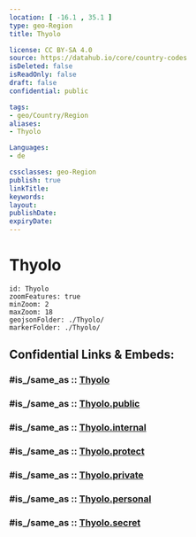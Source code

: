 ```yaml
---
location: [ -16.1 , 35.1 ] 
type: geo-Region
title: Thyolo

license: CC BY-SA 4.0
source: https://datahub.io/core/country-codes
isDeleted: false
isReadOnly: false
draft: false
confidential: public

tags:
- geo/Country/Region
aliases:
- Thyolo

Languages:
- de

cssclasses: geo-Region
publish: true
linkTitle: 
keywords: 
layout: 
publishDate: 
expiryDate: 
---
```


# Thyolo

```leaflet
id: Thyolo
zoomFeatures: true 
minZoom: 2 
maxZoom: 18
geojsonFolder: ./Thyolo/
markerFolder: ./Thyolo/
```


## Confidential Links & Embeds: 

### #is_/same_as :: [Thyolo](/_Standards/Earth/Continent/Africa/Africa~East/Malawi/Districts~Malawi/Thyolo.md) 

### #is_/same_as :: [Thyolo.public](/_public/Earth/Continent/Africa/Africa~East/Malawi/Districts~Malawi/Thyolo.public.md) 

### #is_/same_as :: [Thyolo.internal](/_internal/Earth/Continent/Africa/Africa~East/Malawi/Districts~Malawi/Thyolo.internal.md) 

### #is_/same_as :: [Thyolo.protect](/_protect/Earth/Continent/Africa/Africa~East/Malawi/Districts~Malawi/Thyolo.protect.md) 

### #is_/same_as :: [Thyolo.private](/_private/Earth/Continent/Africa/Africa~East/Malawi/Districts~Malawi/Thyolo.private.md) 

### #is_/same_as :: [Thyolo.personal](/_personal/Earth/Continent/Africa/Africa~East/Malawi/Districts~Malawi/Thyolo.personal.md) 

### #is_/same_as :: [Thyolo.secret](/_secret/Earth/Continent/Africa/Africa~East/Malawi/Districts~Malawi/Thyolo.secret.md)

